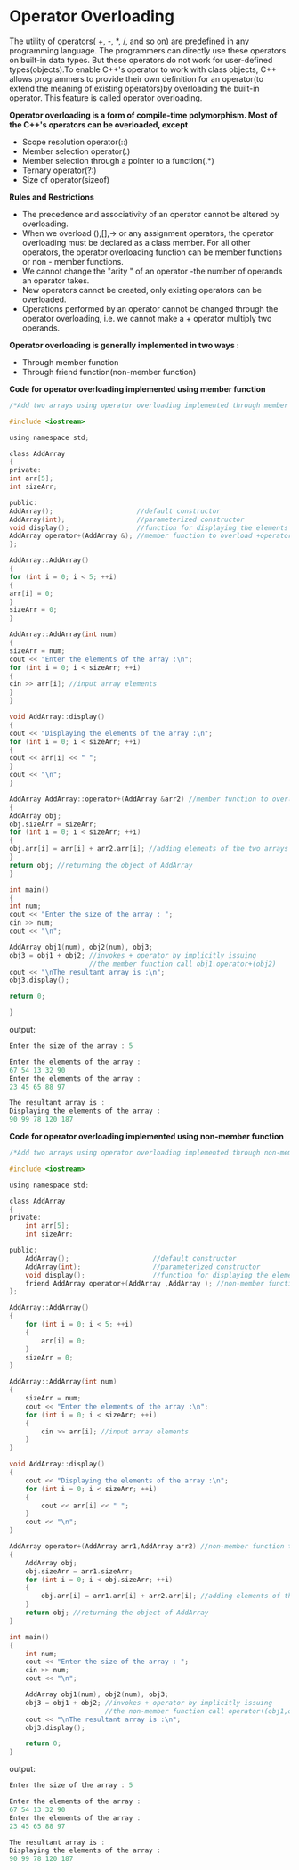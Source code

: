 # Operator Overloading

The utility of operators( +,  -, *, /, and so on) are predefined in any programming language. The programmers can directly use these operators on built-in data types. But these operators do not work for user-defined types(objects).To enable C++'s operator to work with class objects, C++ allows programmers to provide their own definition for an operator(to extend the meaning of existing operators)by overloading the built-in operator. This feature is called operator overloading.

**Operator overloading is a form of compile-time polymorphism. Most of the C++'s operators can be overloaded, except**

- Scope resolution operator(::)
- Member selection operator(.)
- Member selection through a pointer to a function(.*)
- Ternary operator(?:)
- Size of operator(sizeof)

**Rules and Restrictions**

- The precedence and associativity of an operator cannot be altered by overloading.
- When we overload (),[],→ or any assignment operators, the operator overloading must be declared as a class member. For all other operators, the operator overloading function can be member functions or non - member functions.
- We cannot change the "arity " of an operator -the number of operands an operator takes.
- New operators cannot be created, only existing operators can be overloaded.
- Operations performed by an operator cannot be changed through the operator overloading, i.e. we cannot make a + operator multiply two operands.

**Operator overloading is generally implemented in two ways :**

- Through member function
- Through friend function(non-member function)


**Code for operator overloading implemented using member function**

```c
/*Add two arrays using operator overloading implemented through member function*/

#include <iostream>

using namespace std;

class AddArray
{
private:
int arr[5];
int sizeArr;

public:
AddArray();                     //default constructor
AddArray(int);                  //parameterized constructor
void display();                 //function for displaying the elements of an array
AddArray operator+(AddArray &); //member function to overload +operator
};

AddArray::AddArray()
{
for (int i = 0; i < 5; ++i)
{
arr[i] = 0;
}
sizeArr = 0;
}

AddArray::AddArray(int num)
{
sizeArr = num;
cout << "Enter the elements of the array :\n";
for (int i = 0; i < sizeArr; ++i)
{
cin >> arr[i]; //input array elements
}
}

void AddArray::display()
{
cout << "Displaying the elements of the array :\n";
for (int i = 0; i < sizeArr; ++i)
{
cout << arr[i] << " ";
}
cout << "\n";
}

AddArray AddArray::operator+(AddArray &arr2) //member function to overload + operator
{
AddArray obj;
obj.sizeArr = sizeArr;
for (int i = 0; i < sizeArr; ++i)
{
obj.arr[i] = arr[i] + arr2.arr[i]; //adding elements of the two arrays
}
return obj; //returning the object of AddArray
}

int main()
{
int num;
cout << "Enter the size of the array : ";
cin >> num;
cout << "\n";

AddArray obj1(num), obj2(num), obj3;
obj3 = obj1 + obj2; //invokes + operator by implicitly issuing
                    //the member function call obj1.operator+(obj2)
cout << "\nThe resultant array is :\n";
obj3.display();

return 0;

}
```

output:

```c
Enter the size of the array : 5

Enter the elements of the array :
67 54 13 32 90
Enter the elements of the array :
23 45 65 88 97

The resultant array is :
Displaying the elements of the array :        
90 99 78 120 187
```


**Code for operator overloading implemented using non-member function**

```c
/*Add two arrays using operator overloading implemented through non-member (friend) function*/

#include <iostream>

using namespace std;

class AddArray
{
private:
    int arr[5];
    int sizeArr;

public:
    AddArray();                     //default constructor
    AddArray(int);                  //parameterized constructor
    void display();                 //function for displaying the elements of an array
    friend AddArray operator+(AddArray ,AddArray ); //non-member function to overload + operator
};

AddArray::AddArray()
{
    for (int i = 0; i < 5; ++i)
    {
        arr[i] = 0;
    }
    sizeArr = 0;
}

AddArray::AddArray(int num)
{
    sizeArr = num;
    cout << "Enter the elements of the array :\n";
    for (int i = 0; i < sizeArr; ++i)
    {
        cin >> arr[i]; //input array elements
    }
}

void AddArray::display()
{
    cout << "Displaying the elements of the array :\n";
    for (int i = 0; i < sizeArr; ++i)
    {
        cout << arr[i] << " ";
    }
    cout << "\n";
}

AddArray operator+(AddArray arr1,AddArray arr2) //non-member function to overload + operator
{
    AddArray obj;
    obj.sizeArr = arr1.sizeArr;
    for (int i = 0; i < obj.sizeArr; ++i)
    {
        obj.arr[i] = arr1.arr[i] + arr2.arr[i]; //adding elements of the two arrays
    }
    return obj; //returning the object of AddArray
}

int main()
{
    int num;
    cout << "Enter the size of the array : ";
    cin >> num;
    cout << "\n";

    AddArray obj1(num), obj2(num), obj3;
    obj3 = obj1 + obj2; //invokes + operator by implicitly issuing
                        //the non-member function call operator+(obj1,obj2)
    cout << "\nThe resultant array is :\n";
    obj3.display();

    return 0;
}
```

output:

```c
Enter the size of the array : 5

Enter the elements of the array :
67 54 13 32 90
Enter the elements of the array :
23 45 65 88 97

The resultant array is :
Displaying the elements of the array :        
90 99 78 120 187
```
